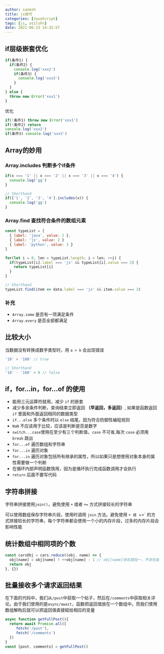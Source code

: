 ```yaml
---
author: sanmzh
title: js技巧
categories: [JavaScript]
tags: [js, utilsFn]
date: 2021-06-23 14:32:57
---
```


<Boxx changeTime="30000"/>

## if层级嵌套优化
```js
if(条件1) {
  if(条件2) {
    console.log('xxx2')
    if(条件3) {
      console.log('xxx3')
    }
  }
} else {
  throw new Error('xxx1')
}
```
优化
```js
if(!条件1) throw new Error('xxx1')
if(!条件2) return
console.log('xxx2')
if(条件3) console.log('xxx3')
```

## Array的妙用
### Array.includes 判断多个if条件
```js
if(x === '1' || x === '2' || x === '3' || x === '4') {
  console.log('gg')
}

// Shorthand
if(['1', '2', '3', '4'].includes(x)) {
  console.log('gg')
}
```

### Array.find 查找符合条件的数组元素
```js
const typeList = [
  { label: 'java', value: 1 },
  { label: 'js', value: 2 }
  { label: 'python', value: 3 }
]

for(let i = 0, len = typeList.length; i < len; ++i) {
  if(typeList[i].label === 'js' && typeList[i].value === 2) {
    return typeList[i]
  }
}

// Shorthand
typeList.find(item => data.label === 'js' && item.value === 2)
```

### 补充
- `Array.some` 是否有一项满足条件
- `Array.every` 是否全部都满足

## 比较大小
当数据没有转换成数字类型时，用 `a > b` 会出现错误
```js
'10' > '100' // true

// Shorthand
'10' - '100' > 0 // false
```

## if，for...in，for...of 的使用
- 能用三元运算符就用，减少 `if` 的嵌套
- 减少多余条件判断，查询结束立即返回 **（早返回，多返回）**, 如果是函数返回 `if` 里面和外面返回相同的数据类型
- `if...else` 多个条件时以 `else` 结尾，因为符合防御性编程规则
- `NaN` 不应该用于比较，应该是判断是否是数字
- `switch...case`使用在至少有三个判断值，`case` 不可省,每次 `case` 必须用 `break` 跳出
- `for...of` 遍历数组和字符串
- `for...in` 遍历对象
- `for...in` 遍历对象包括所有继承的属性，所以如果只是想使用对象本身的属性需要做一个判断
- 在循环内部声明函数慎用，因为是循环执行完成函数调用才会执行
- `return` 后面不要写代码

## 字符串拼接
字符串拼接使用`join()`，避免使用 `+` 或者 `+=` 方式拼接较长的字符串

可以使用数组保存字符串片段，使用时调用 `join` 方法。避免使用 `+ 或 `+=` 的方式拼接较长的字符串，每个字符串都会使用一个小的内存片段，过多的内存片段会影响性能

## 统计数组中相同项的个数
```js
const carsObj = cars.reduce((obj, name) => {
  obj[name] = obj[name] ? ++obj[name] : 1 // obj[name]存在就加一，不存在就为1
  return obj
}, {})
```

## 批量接收多个请求返回结果
在下面的代码中，我们从`/post`中获取一个帖子，然后在`/comments`中获取相关评论。由于我们使用的是`async/await`，函数把返回值放在一个数组中。而我们使用数组解构后就可以把返回值直接赋给相应的变量
```js
async function getFullPost(){
  return await Promise.all([
     fetch('/post'),
     fetch('/comments')
  ])
}
const [post, comments] = getFullPost()
```